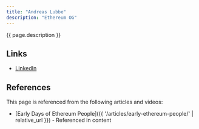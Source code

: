 ```yaml
---
title: "Andreas Lubbe"
description: "Ethereum OG"
---
```


{{ page.description }}

## Links
- [LinkedIn](https://www.linkedin.com/in/andreaslubbe/)

## References

This page is referenced from the following articles and videos:

- [Early Days of Ethereum People]({{ '/articles/early-ethereum-people/' | relative_url }}) - Referenced in content

